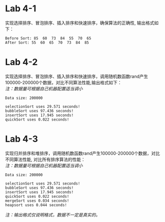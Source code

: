 # Lab 4-1 
实现选择排序、冒泡排序、插入排序和快速排序，确保算法的正确性, 输出格式如下：
```
Before Sort: 85  60  73  84  55  70  65
After Sort: 55  60  65  70  73  84  85
```
# Lab 4-2 
实现选择排序、冒泡排序、插入排序和快速排序，调用随机数函数rand产生100000-200000个数据，对比不同算法性能,输出格式如下：  
*注：数据量可根据自己机器配置适当调小*
```
Data size: 200000

selectionSort uses 29.571 seconds!
bubbleSort uses 97.436 seconds!
insertSort uses 17.945 seconds!
quickSort uses 0.022 seconds!
```
# Lab 4-3 
实现归并排序和堆排序，调用随机数函数rand产生100000-200000个数据，对比不同算法性能, 对比所有排序算法的性能：  
*注：数据量可根据自己机器配置适当调小*
```
Data size: 200000

selectionSort uses 29.571 seconds!
bubbleSort uses 97.436 seconds!
insertSort uses 17.945 seconds!
quickSort uses 0.022 seconds!
mergeSort uses 0.034 seconds!
heapsort uses 0.044 seconds!
```
*注：输出格式仅说明格式，数据不一定是真实的。*
